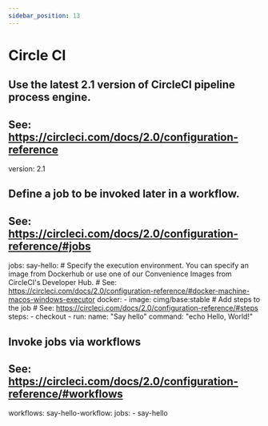 ```yaml
---
sidebar_position: 13
---
```


# Circle CI

## Use the latest 2.1 version of CircleCI pipeline process engine.
## See: https://circleci.com/docs/2.0/configuration-reference
version: 2.1

## Define a job to be invoked later in a workflow.
## See: https://circleci.com/docs/2.0/configuration-reference/#jobs
jobs:
  say-hello:
    # Specify the execution environment. You can specify an image from Dockerhub or use one of our Convenience Images from CircleCI's Developer Hub.
    # See: https://circleci.com/docs/2.0/configuration-reference/#docker-machine-macos-windows-executor
    docker:
      - image: cimg/base:stable
    # Add steps to the job
    # See: https://circleci.com/docs/2.0/configuration-reference/#steps
    steps:
      - checkout
      - run:
          name: "Say hello"
          command: "echo Hello, World!"

## Invoke jobs via workflows
## See: https://circleci.com/docs/2.0/configuration-reference/#workflows
workflows:
  say-hello-workflow:
    jobs:
      - say-hello

